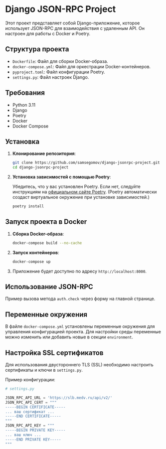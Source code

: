 # Django JSON-RPC Project

Этот проект представляет собой Django-приложение, которое использует JSON-RPC для взаимодействия с удаленным API. Он настроен для работы с Docker и Poetry.

## Структура проекта

- `Dockerfile`: Файл для сборки Docker-образа.
- `docker-compose.yml`: Файл для оркестрации Docker-контейнеров.
- `pyproject.toml`: Файл конфигурации Poetry.
- `settings.py`: Файл настроек Django.

## Требования

- Python 3.11
- Django 
- Poetry
- Docker
- Docker Compose


## Установка

1. **Клонирование репозитория**:

    ```bash
    git clone https://github.com/samsegomov/django-jsonrpc-project.git
    cd django-jsonrpc-project
    ```

2. **Установка зависимостей с помощью Poetry**:

    Убедитесь, что у вас установлен Poetry. Если нет, следуйте инструкциям на [официальном сайте Poetry](https://python-poetry.org/docs/#installation).
   (Poetry автоматически создаст виртуальное окружение при установке зависимостей.)

    ```bash
    poetry install
    ```

## Запуск проекта в Docker

1. **Сборка Docker-образа**:

    ```bash
    docker-compose build --no-cache
    ```

2. **Запуск контейнеров**:

    ```bash
    docker-compose up
    ```

3. Приложение будет доступно по адресу `http://localhost:8000`.

## Использование JSON-RPC

Пример вызова метода `auth.check` через форму на главной странице.


## Переменные окружения

В файле `docker-compose.yml` установлены переменные окружения для управления конфигурацией проекта. Для настройки среды переменные можно изменить или добавить новые в секции `environment`.

## Настройка SSL сертификатов

Для использования двустороннего TLS (SSL) необходимо настроить сертификаты и ключи в `settings.py`.

Пример конфигурации:

```python
# settings.py

JSON_RPC_API_URL = 'https://slb.medv.ru/api/v2/'
JSON_RPC_API_CERT = """
-----BEGIN CERTIFICATE-----
... ваш сертификат ...
-----END CERTIFICATE-----
"""
JSON_RPC_API_KEY = """
-----BEGIN PRIVATE KEY-----
... ваш ключ ...
-----END PRIVATE KEY-----
"""
